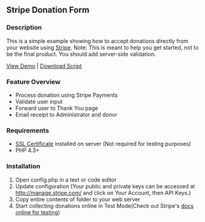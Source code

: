 ## Stripe Donation Form

### Description

This is a simple example showing how to accept donations directly from your website using [Stripe](http://stripe.com). Note: This is meant to help you get started, not to be the final product. You should add server-side validation.

[View Demo](https://stripedonationtest.phpfogapp.com/)  |  [Download Script](https://github.com/tommymarshall/Stripe-Donation-Form/zipball/master)

### Feature Overview

- Process donation using Stripe Payments
- Validate user input
- Forward user to Thank You page
- Email receipt to Administrator and donor

### Requirements

- [SSL Certificate](http://webdesign.about.com/od/ecommerce/a/aa070407.htm) installed on server (Not required for testing purposes)
- PHP 4.3+

### Installation

1. Open config.php in a text or code editor
2. Update configuration (Your public and private keys can be accessed at http://manage.stripe.com/ and click on Your Account, then API Keys.)
3. Copy entire contents of folder to your web server
4. Start collecting donations online in Test Mode(Check out Stripe's [docs online for testing](https://stripe.com/docs/testing))